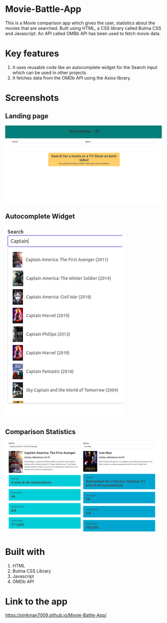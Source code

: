 # Movie-Battle-App

This is a Movie comparison app which gives the user, statistics about the movies that are searched. Built using HTML, a CSS library called Bulma CSS and Javascript. An API called OMBb API has been used to fetch movie data.

# Key features 

1. It uses reusable code like an autocomplete widget for the Search input which can be used in other projects.
2. It fetches data from the OMDb API using the Axios library. 

# Screenshots 

## Landing page
<img src = "screenshots/landingpage.png">

## Autocomplete Widget
<img src = "screenshots/autocomplete.png">

## Comparison Statistics
<img src = "screenshots/comparison.png">

# Built with 

1. HTML
2. Bulma CSS Library
3. Javascript
4. OMDb API

# Link to the app 

https://pinkman7009.github.io/Movie-Battle-App/
